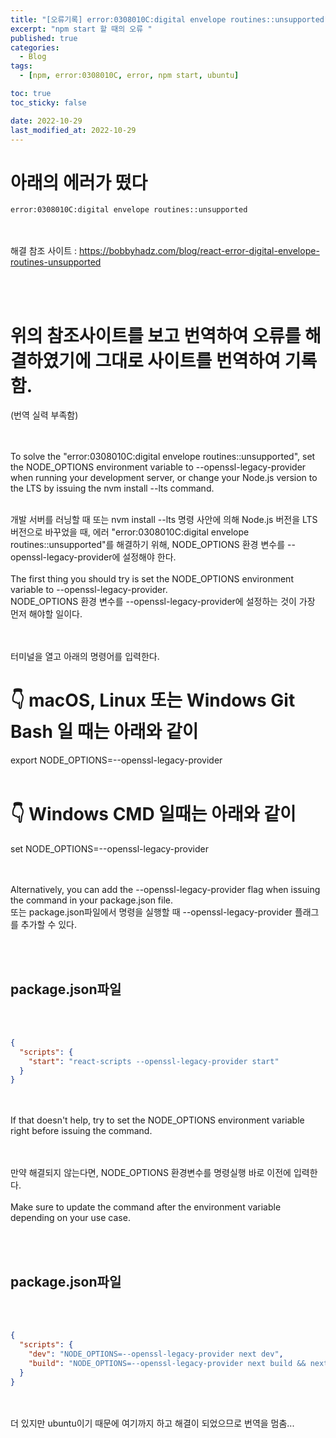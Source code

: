 ```yaml
---
title: "[오류기록] error:0308010C:digital envelope routines::unsupported"
excerpt: "npm start 할 때의 오류 "
published: true
categories:
  - Blog
tags:
  - [npm, error:0308010C, error, npm start, ubuntu]

toc: true
toc_sticky: false

date: 2022-10-29
last_modified_at: 2022-10-29
---
```


# 아래의 에러가 떴다

```
error:0308010C:digital envelope routines::unsupported
```

<br><br>
해결 참조 사이트 : https://bobbyhadz.com/blog/react-error-digital-envelope-routines-unsupported

<br><br>

# 위의 참조사이트를 보고 번역하여 오류를 해결하였기에 그대로 사이트를 번역하여 기록함.

(번역 실력 부족함)

<br><br>
To solve the "error:0308010C:digital envelope routines::unsupported", set the NODE_OPTIONS environment variable to --openssl-legacy-provider when running your development server, or change your Node.js version to the LTS by issuing the nvm install --lts command.

<br>
개발 서버를 러닝할 때 또는 nvm install --lts 명령 사안에 의해 Node.js 버전을 LTS 버전으로 바꾸었을 때, 에러 "error:0308010C:digital envelope routines::unsupported"를 해결하기 위해, NODE_OPTIONS 환경 변수를 --openssl-legacy-provider에 설정해야 한다.  
<br><br>
The first thing you should try is set the NODE_OPTIONS environment variable to --openssl-legacy-provider.
<br>
NODE_OPTIONS 환경 변수를 --openssl-legacy-provider에 설정하는 것이 가장 먼저 해야할 일이다.

<br><br>
터미널을 열고 아래의 명령어를 입력한다. <br>

# 👇️ macOS, Linux 또는 Windows Git Bash 일 때는 아래와 같이 <br>

export NODE_OPTIONS=--openssl-legacy-provider
<br><br>

# 👇️ Windows CMD 일때는 아래와 같이

set NODE_OPTIONS=--openssl-legacy-provider

<br><br>
Alternatively, you can add the --openssl-legacy-provider flag when issuing the command in your package.json file.
<br>
또는 package.json파일에서 명령을 실행할 때 --openssl-legacy-provider 플래그를 추가할 수 있다.

<br><br>

## package.json파일

<br><br>

```json
{
  "scripts": {
    "start": "react-scripts --openssl-legacy-provider start"
  }
}
```

<br><br>
If that doesn't help, try to set the NODE_OPTIONS environment variable right before issuing the command.

<br><br>
만약 해결되지 않는다면, NODE_OPTIONS 환경변수를 명령실행 바로 이전에 입력한다.
<br><br>
Make sure to update the command after the environment variable depending on your use case.

<br><br>

## package.json파일

<br><br>

```json
{
  "scripts": {
    "dev": "NODE_OPTIONS=--openssl-legacy-provider next dev",
    "build": "NODE_OPTIONS=--openssl-legacy-provider next build && next export"
  }
}
```

<br><br>
더 있지만 ubuntu이기 때문에 여기까지 하고 해결이 되었으므로 번역을 멈춤...
